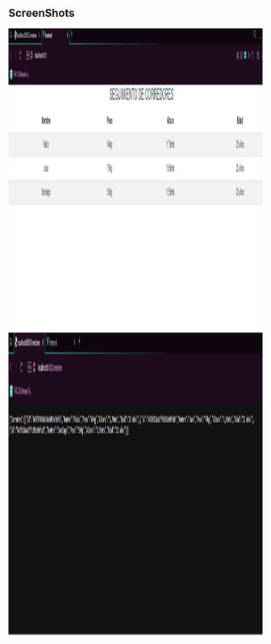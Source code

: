 ## ScreenShots

<img src="assets/screenshot/frontend.png" height="600em" />

<img src="assets/screenshot/backend.png" height="600em" />

